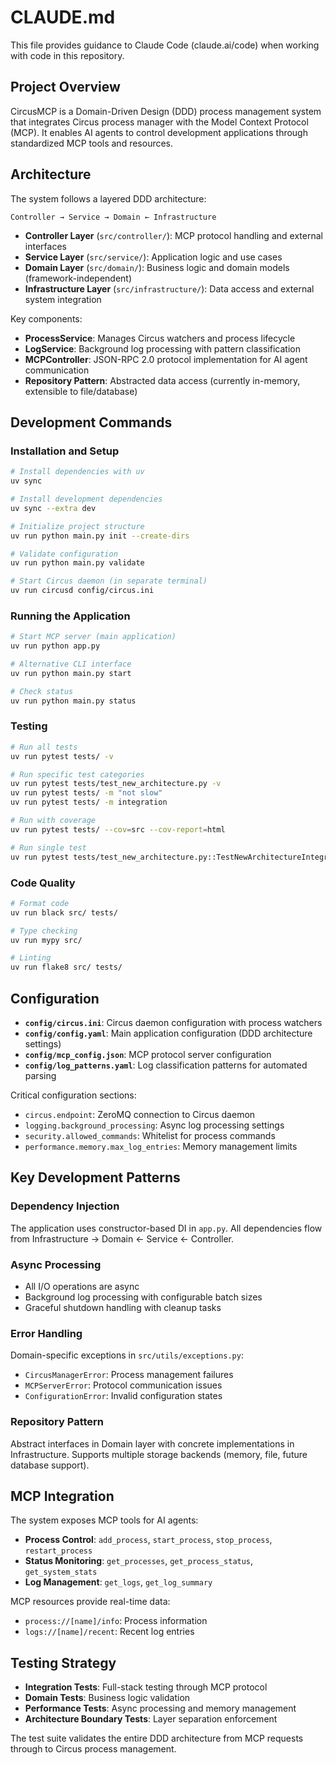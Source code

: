 # CLAUDE.md

This file provides guidance to Claude Code (claude.ai/code) when working with code in this repository.

## Project Overview

CircusMCP is a Domain-Driven Design (DDD) process management system that integrates Circus process manager with the Model Context Protocol (MCP). It enables AI agents to control development applications through standardized MCP tools and resources.

## Architecture

The system follows a layered DDD architecture:

```
Controller → Service → Domain ← Infrastructure
```

- **Controller Layer** (`src/controller/`): MCP protocol handling and external interfaces
- **Service Layer** (`src/service/`): Application logic and use cases 
- **Domain Layer** (`src/domain/`): Business logic and domain models (framework-independent)
- **Infrastructure Layer** (`src/infrastructure/`): Data access and external system integration

Key components:
- **ProcessService**: Manages Circus watchers and process lifecycle
- **LogService**: Background log processing with pattern classification
- **MCPController**: JSON-RPC 2.0 protocol implementation for AI agent communication
- **Repository Pattern**: Abstracted data access (currently in-memory, extensible to file/database)

## Development Commands

### Installation and Setup
```bash
# Install dependencies with uv
uv sync

# Install development dependencies
uv sync --extra dev

# Initialize project structure
uv run python main.py init --create-dirs

# Validate configuration
uv run python main.py validate

# Start Circus daemon (in separate terminal)
uv run circusd config/circus.ini
```

### Running the Application
```bash
# Start MCP server (main application)
uv run python app.py

# Alternative CLI interface
uv run python main.py start

# Check status
uv run python main.py status
```

### Testing
```bash
# Run all tests
uv run pytest tests/ -v

# Run specific test categories
uv run pytest tests/test_new_architecture.py -v
uv run pytest tests/ -m "not slow"
uv run pytest tests/ -m integration

# Run with coverage
uv run pytest tests/ --cov=src --cov-report=html

# Run single test
uv run pytest tests/test_new_architecture.py::TestNewArchitectureIntegration::test_full_stack_integration -v
```

### Code Quality
```bash
# Format code
uv run black src/ tests/

# Type checking
uv run mypy src/

# Linting
uv run flake8 src/ tests/
```

## Configuration

- **`config/circus.ini`**: Circus daemon configuration with process watchers
- **`config/config.yaml`**: Main application configuration (DDD architecture settings)
- **`config/mcp_config.json`**: MCP protocol server configuration
- **`config/log_patterns.yaml`**: Log classification patterns for automated parsing

Critical configuration sections:
- `circus.endpoint`: ZeroMQ connection to Circus daemon
- `logging.background_processing`: Async log processing settings
- `security.allowed_commands`: Whitelist for process commands
- `performance.memory.max_log_entries`: Memory management limits

## Key Development Patterns

### Dependency Injection
The application uses constructor-based DI in `app.py`. All dependencies flow from Infrastructure → Domain ← Service ← Controller.

### Async Processing
- All I/O operations are async
- Background log processing with configurable batch sizes
- Graceful shutdown handling with cleanup tasks

### Error Handling
Domain-specific exceptions in `src/utils/exceptions.py`:
- `CircusManagerError`: Process management failures
- `MCPServerError`: Protocol communication issues
- `ConfigurationError`: Invalid configuration states

### Repository Pattern
Abstract interfaces in Domain layer with concrete implementations in Infrastructure. Supports multiple storage backends (memory, file, future database support).

## MCP Integration

The system exposes MCP tools for AI agents:
- **Process Control**: `add_process`, `start_process`, `stop_process`, `restart_process`
- **Status Monitoring**: `get_processes`, `get_process_status`, `get_system_stats`
- **Log Management**: `get_logs`, `get_log_summary`

MCP resources provide real-time data:
- `process://[name]/info`: Process information
- `logs://[name]/recent`: Recent log entries

## Testing Strategy

- **Integration Tests**: Full-stack testing through MCP protocol
- **Domain Tests**: Business logic validation
- **Performance Tests**: Async processing and memory management
- **Architecture Boundary Tests**: Layer separation enforcement

The test suite validates the entire DDD architecture from MCP requests through to Circus process management.
